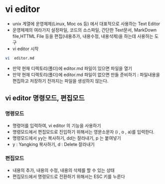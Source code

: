 # vi editor
- unix 계열에 운영체제(Linux, Moc os 등) 에서 대표적으로 사용하는 Text Editor
- 운영체제의 여라가지 설정파일, 코드의 소스파일, 간단한 Text문서, MarkDown file,HTTML File 등을 편집(내용추가, 내용수정, 내용삭제)을 하는데 사용하는 도구
- vi editor 시작
```bash
vi  editor.md
```

- 만약 현재 디렉토리(폴더)에 editor.md 파일이 있으면 파일을 열기
- 만약 현재 디렉토리(폴더)에 editor.md 파일이 없으면 만들 준비하기 :
파일내용을 편집하고 저장하기 전까지는 파일을 생성하지 않는다.

## vi editor 명령모드, 편집모드

### 명령모드
- 명령어를 입력하여, vi editor 의 기능을 사용하기
- 명령모드에서 편집모드로 진입하기 위해서는 영문소문자 (i , o , a)를 입력한다.
- 명령모드에서 yy는 복사하기, dd는 잘라내기, p 는 붙여넣기
- y : Yangking 복사하기, d : Delete 잘라내기 

### 편집모드
- 내용의 추가, 내용의 수정, 내용의 삭제를 할 수 있는 상태
- 편집모드에서 명령모드로 전환하기 위해서는 ESC 키를 누른다
